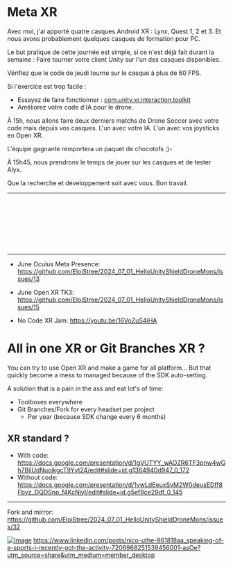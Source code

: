 # Meta XR 



Avec moi, j'ai apporté quatre casques Android XR : Lynx, Quest 1, 2 et 3.
Et nous avons probablement quelques casques de formation pour PC.

Le but pratique de cette journée est simple, si ce n'est déjà fait durant la semaine :
Faire tourner votre client Unity sur l'un des casques disponibles.

Vérifiez que le code de jeudi tourne sur le casque à plus de 60 FPS.

Si l'exercice est trop facile :
- Essayez de faire fonctionner : [com.unity.xr.interaction.toolkit](https://docs.unity3d.com/Packages/com.unity.xr.interaction.toolkit@3.0/manual/whats-new-3.0.html)
- Améliorez votre code d'IA pour le drone.

À 15h, nous allons faire deux derniers matchs de Drone Soccer avec votre code mais depuis vos casques.
L'un avec votre IA.
L'un avec vos joysticks en Open XR.

L'équipe gagnante remportera un paquet de chocotofs ;)-

À 15h45, nous prendrons le temps de jouer sur les casques et de tester Alyx.

Que la recherche et développement soit avec vous.
Bon travail.







--------------------------

```









```
--------------------------

- June Oculus Meta Presence: https://github.com/EloiStree/2024_07_01_HelloUnityShieldDroneMons/issues/13
- June Open XR TK3: https://github.com/EloiStree/2024_07_01_HelloUnityShieldDroneMons/issues/15


- No Code XR Jam: https://youtu.be/16VoZuS4iHA

# All in one XR or Git Branches XR ?

You can try to use Open XR and make a game for all platform...
But that quickly become a mess to managed because of the SDK auto-setting.

A solution that is a pain in the ass and eat lot's of time:
- Toolboxes everywhere
- Git Branches/Fork for every headset per project
  - Per year (because SDK change every 6 months) 


## XR standard ?
- With code: https://docs.google.com/presentation/d/1gVUTYY_wAOZR6TF3pnw4wGh7BjlUdNuoikgcT9Yvt24/edit#slide=id.g1364940d947_0_172
- Without code: https://docs.google.com/presentation/d/1vwLdEeuxSvM2W0deusEDff8Fbyz_DQDSnp_f4KcNjyI/edit#slide=id.g5ef9ce29df_0_145




--------------

Fork and mirror:
https://github.com/EloiStree/2024_07_01_HelloUnityShieldDroneMons/issues/32








[![image](https://github.com/EloiStree/2024_07_01_HelloUnityDroneSoccerMons/assets/20149493/1069ea9d-3bc9-4e8d-9841-2f4f8980b996)](https://www.linkedin.com/posts/nico-uthe-961818aa_speaking-of-e-sports-i-recently-got-the-activity-7206968251539456001-asOe?utm_source=share&utm_medium=member_desktop)
https://www.linkedin.com/posts/nico-uthe-961818aa_speaking-of-e-sports-i-recently-got-the-activity-7206968251539456001-asOe?utm_source=share&utm_medium=member_desktop







